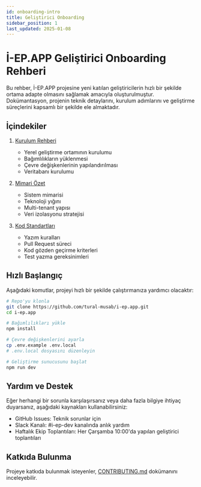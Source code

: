 ```yaml
---
id: onboarding-intro
title: Geliştirici Onboarding
sidebar_position: 1
last_updated: 2025-01-08
---
```


# İ-EP.APP Geliştirici Onboarding Rehberi

Bu rehber, İ-EP.APP projesine yeni katılan geliştiricilerin hızlı bir şekilde ortama adapte olmasını sağlamak amacıyla oluşturulmuştur. Dokümantasyon, projenin teknik detaylarını, kurulum adımlarını ve geliştirme süreçlerini kapsamlı bir şekilde ele almaktadır.

## İçindekiler

1. [Kurulum Rehberi](./setup-guide.md)
   - Yerel geliştirme ortamının kurulumu
   - Bağımlılıkların yüklenmesi
   - Çevre değişkenlerinin yapılandırılması
   - Veritabanı kurulumu

2. [Mimari Özet](./architecture-overview.md)
   - Sistem mimarisi
   - Teknoloji yığını
   - Multi-tenant yapısı
   - Veri izolasyonu stratejisi

3. [Kod Standartları](./code-standards.md)
   - Yazım kuralları
   - Pull Request süreci
   - Kod gözden geçirme kriterleri
   - Test yazma gereksinimleri

## Hızlı Başlangıç

Aşağıdaki komutlar, projeyi hızlı bir şekilde çalıştırmanıza yardımcı olacaktır:

```bash
# Repo'yu klonla
git clone https://github.com/tural-musab/i-ep.app.git
cd i-ep.app

# Bağımlılıkları yükle
npm install

# Çevre değişkenlerini ayarla
cp .env.example .env.local
# .env.local dosyasını düzenleyin

# Geliştirme sunucusunu başlat
npm run dev
```

## Yardım ve Destek

Eğer herhangi bir sorunla karşılaşırsanız veya daha fazla bilgiye ihtiyaç duyarsanız, aşağıdaki kaynakları kullanabilirsiniz:

- GitHub Issues: Teknik sorunlar için
- Slack Kanalı: #i-ep-dev kanalında anlık yardım
- Haftalık Ekip Toplantıları: Her Çarşamba 10:00'da yapılan geliştirici toplantıları

## Katkıda Bulunma

Projeye katkıda bulunmak isteyenler, [CONTRIBUTING.md](../../CONTRIBUTING.md) dokümanını inceleyebilir.
